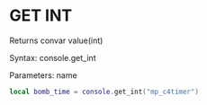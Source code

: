 # GET INT

Returns convar value(int)

Syntax:	console.get_int

Parameters:	name

```lua
local bomb_time = console.get_int("mp_c4timer")
```
